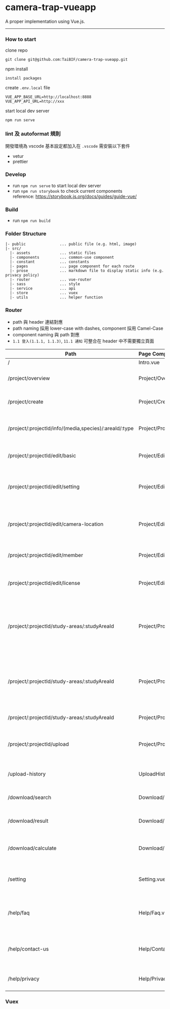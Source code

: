 # camera-trap-vueapp

A proper implementation using Vue.js.

---

### How to start

clone repo

```
git clone git@github.com:TaiBIF/camera-trap-vueapp.git
```

npm install

```
install packages
```

create `.env.local` file

```
VUE_APP_BASE_URL=http://localhost:8888
VUE_APP_API_URL=http://xxx
```

start local dev server

```
npm run serve
```

### lint 及 autoformat 規則

開發環境為 vscode 基本設定都加入在 `.vscode` 需安裝以下套件

- vetur
- prettier

### Develop

- run `npm run serve` to start local dev server
- run `npm run storybook` to check current components  
  reference: https://storybook.js.org/docs/guides/guide-vue/

### Build

- run `npm run build`

### Folder Structure

```
|- public               ... public file (e.g. html, image)
|- src/
  |- assets             ... static files
  |- components         ... common-use component
  |- constant           ... constants
  |- pages              ... page component for each route
  |- prose              ... markdown file to display static info (e.g. privacy policy)
  |- router             ... vue-router
  |- sass               ... style
  |- service            ... api
  |- store              ... vuex
  |- utils              ... helper function
```

### Router

- path 與 header 連結對應
- path naming 採用 lower-case with dashes, component 採用 Camel-Case
- component naming 與 path 對應
- `1.1 登入(1.1.1, 1.1.3)`, `11.1 通知` 可整合在 header 中不需要獨立頁面

| Path                                                   | Page Component                         | Wireframe                                                                |
| ------------------------------------------------------ | :------------------------------------- | ------------------------------------------------------------------------ |
| /                                                      | Intro.vue                              |
| /project/overview                                      | Project/Overview.vue                   | 2.1 計畫總覽(2.1.1, 2.2.1)                                               |
| /project/create                                        | Project/Create.vue                     | 2.3 新增計畫(2.3.1, 2.3.2)                                               |
| /project/:projectId/info/(media,species)/:areaId/:type | Project/ProjectInfo.vue                | 2.4 計畫⾸頁(2.4 ~ 2.11, 9.1.1)                                          |
| /project/:projectId/edit/basic                         | Project/EditProject/Basic.vue          | 3.1 計畫管理-基本資訊(3.1)                                               |
| /project/:projectId/edit/setting                       | Project/EditProject/Setting.vue        | 3.2 計畫管理-編輯設定(3.2, 3.3.1, 9.1.2)                                 |
| /project/:projectId/edit/camera-location               | Project/EditProject/CameraLocation.vue | 3.4 計畫管理-相機位置管理(3.4.1, 3.5)                                    |
| /project/:projectId/edit/member                        | Project/EditProject/Member.vue         | 3.6 計畫管理-計畫成員(3.6)                                               |
| /project/:projectId/edit/license                       | Project/EditProject/License.vue        | 3.7 計畫管理-創⽤ CC 授權(3.7.1)                                         |
| /project/:projectId/study-areas/:studyAreaId           | Project/ProjectStudyAreas              | 4.1 編輯資料(4.1.3, 4.2, 4.4.2 ~ 4.4.4, 4.14.1, 4.16.2, 4.17.1, 4.17.2,) |
| /project/:projectId/study-areas/:studyAreaId           | Project/ProjectStudyAreas              | 4.3 編輯模式(4.3.2, 4.4.1, 4.6 ~ 4.13, 4.16.1, 4.17.3, 4.19, 4.20)       |
| /project/:projectId/study-areas/:studyAreaId           | Project/ProjectStudyAreas              | 8.1 資料匯出                                                             |
| /project/:projectId/upload                             | Project/ProjectUpload                  | 5.1 檔案上傳(5.3.2, 5.3.3, 5.3.4, 5.4 ~ 5.8)                             |
| /upload-history                                        | UploadHistory.vue                      | 6.1 上傳紀錄(6.1.2, 6.2.1)                                               |
| /download/search                                       | Download/Search.vue                    | 7.1 資料搜尋(7.1.2 ~ 7.2.1)                                              |
| /download/result                                       | Download/Result.vue                    | 7.2 搜尋結果(7.3.2, 7.3.3)                                               |
| /download/calculate                                    | Download/Calculate.vue                 | 7.4 有效照片與⽬目擊事件(7.4.2, 7.4.3)                                   |
| /setting                                               | Setting.vue                            | 10.1 帳號設定, 10.2 快速鍵設定(10.1.2)                                   |
| /help/faq                                              | Help/Faq.vue                           | 12.1 常⾒問題(12.1.2, 12.1.3, 12.1.4)                                    |
| /help/contact-us                                       | Help/ContactUs.vue                     | 12.2 聯絡我們(12.2.2 ~ 12.2.5, 12.3)                                     |
| /help/privacy                                          | Help/Privacy.vue                       | 12.4 隱私權注意事項(12.4.2)                                              |

### Vuex
